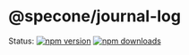 # @specone/journal-log

Status:
[![npm version](https://img.shields.io/npm/v/@specone/journal-log.svg?style=flat-square)](https://www.npmjs.org/package/@specone/journal-log)
[![npm downloads](https://img.shields.io/npm/dm/@specone/journal-log.svg?style=flat-square)](http://npm-stat.com/charts.html?package=@specone/journal-log&from=2015-08-01)
